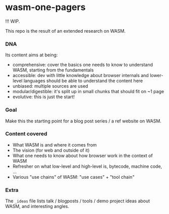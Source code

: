 # wasm-one-pagers 

!!! WIP.  

This repo is the result of an extended research on WASM.    

### DNA 
Its content aims at being: 
* comprehensive: cover the basics one needs to know to understand WASM, starting from the fundamentals  
* accessible: dev with little knowledge about browser internals and lower-level languages should be able to understand the content here
* unbiased: multiple sources are used 
* modular/digestible: it's split up in small chunks that should fit on ~1 page
* evolutive: this is just the start!  

### Goal 
Make this the starting point for a blog post series / a ref website on WASM.

### Content covered  
* What WASM is and where it comes from 
* The vision (for web and outside of it)
* What one needs to know about how browser work in the context of WASM 
* Refresher on what low-level and high-level is, bytecode, machine code, ...
* Various "use chains" of WASM: "use cases" + "tool chain" 

### Extra 
The `_ideas` file lists talk / blogposts / tools / demo project ideas about WASM, and interesting angles. 


